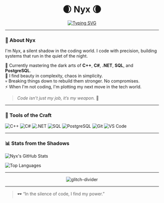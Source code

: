 <h1 align="center">🌒 Nyx 🌘</h1>

<p align="center">
<a href="https://git.io/typing-svg"><img src="https://readme-typing-svg.demolab.com?font=Fira+Code&pause=1000&width=435&lines=Code+is+my+shadow+magic+;Building+systems+that+don't+sleep;Backend+warrior+in+dark+mode" alt="Typing SVG" /></a>
</p>

---

### 🖤 About Nyx
I'm Nyx, a silent shadow in the coding world. I code with precision, building systems that run in the quiet of the night.

🔐 Currently mastering the dark arts of **C++**, **C#**, **.NET**, **SQL**, and **PostgreSQL**.  
🧩 I find beauty in complexity, chaos in simplicity.  
💀 Breaking things down to rebuild them stronger. No compromises.  
⚡ When I'm not coding, I'm plotting my next move in the tech world.

> *Code isn’t just my job, it’s my weapon.* 🖤

---

### 🧰 Tools of the Craft

![C++](https://img.shields.io/badge/-C++-00599C?style=flat-square&logo=c%2b%2b&logoColor=white)
![C#](https://img.shields.io/badge/-C%23-239120?style=flat-square&logo=c-sharp&logoColor=white)
![.NET](https://img.shields.io/badge/-.NET-512BD4?style=flat-square&logo=dotnet&logoColor=white)
![SQL](https://img.shields.io/badge/-SQL-4479A1?style=flat-square&logo=postgresql&logoColor=white)
![PostgreSQL](https://img.shields.io/badge/-PostgreSQL-336791?style=flat-square&logo=postgresql&logoColor=white)
![Git](https://img.shields.io/badge/-Git-F05032?style=flat-square&logo=git&logoColor=white)
![VS Code](https://img.shields.io/badge/-VS%20Code-007ACC?style=flat-square&logo=visual-studio-code&logoColor=white)

---

### 📊 Stats from the Shadows

![Nyx's GitHub Stats](https://github-readme-stats.vercel.app/api?username=Nyx0x01&show_icons=true&theme=tokyonight&hide_title=true&hide_border=true)

![Top Languages](https://github-readme-stats.vercel.app/api/top-langs/?username=Nyx0x01&layout=compact&theme=tokyonight&hide_border=true)

---
<!-- Glitch Divider SVG -->
<p align="center">
  <img src="https://raw.githubusercontent.com/rodrigograca31/rodrigograca31/master/images/matrix.svg" alt="glitch-divider" />
</p>

---
> 🕶 “In the silence of code, I find my power.”
